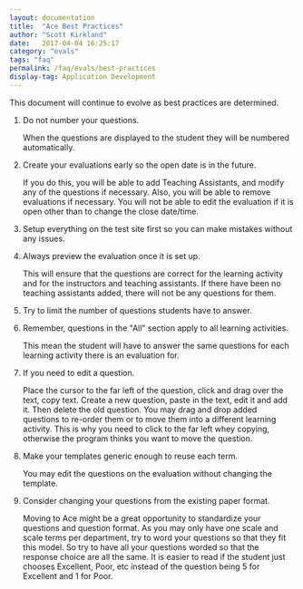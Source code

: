 ```yaml
---
layout: documentation
title:  "Ace Best Practices"
author: "Scott Kirkland"
date:   2017-04-04 16:25:17
category: "evals"
tags: "faq"
permalink: /faq/evals/best-practices
display-tag: Application Development
---
```


This document will continue to evolve as best practices are determined.

1. Do not number your questions.

   When the questions are displayed to the student they will be numbered automatically.
  
2. Create your evaluations early so the open date is in the future.

   If you do this, you will be able to add Teaching Assistants, and modify any of the questions if necessary. Also, you will be able to remove evaluations if necessary. You will not be able to edit the evaluation if it is open other than to change the close date/time.
   
3. Setup everything on the test site first so you can make mistakes without any issues.

4. Always preview the evaluation once it is set up. 

   This will ensure that the questions are correct for the learning activity and for the instructors and teaching assistants. If there have been no teaching assistants added, there will not be any questions for them.
   
5. Try to limit the number of questions students have to answer.
6. Remember, questions in the "All" section apply to all learning activities. 

   This mean the student will have to answer the same questions for each learning activity there is an evaluation for.
   
7. If you need to edit a question.

   Place the cursor to the far left of the question, click and drag over the text, copy text. Create a new question, paste in the text, edit it and add it. Then delete the old question. You may drag and drop added questions to re-order them or to move them into a different learning activity. This is why you need to click to the far left whey copying, otherwise the program thinks you want to move the question.
   
8. Make your templates generic enough to reuse each term.

   You may edit the questions on the evaluation without changing the template. 
   
9. Consider changing your questions from the existing paper format.

   Moving to Ace might be a great opportunity to standardize your questions and question format. As you may only have one scale and scale terms per department, try to word your questions so that they fit this model. So try to have all your questions worded so that the response choice are all the same. It is easier to read if the student just chooses Excellent, Poor, etc instead of the question being 5 for Excellent and 1 for Poor.
